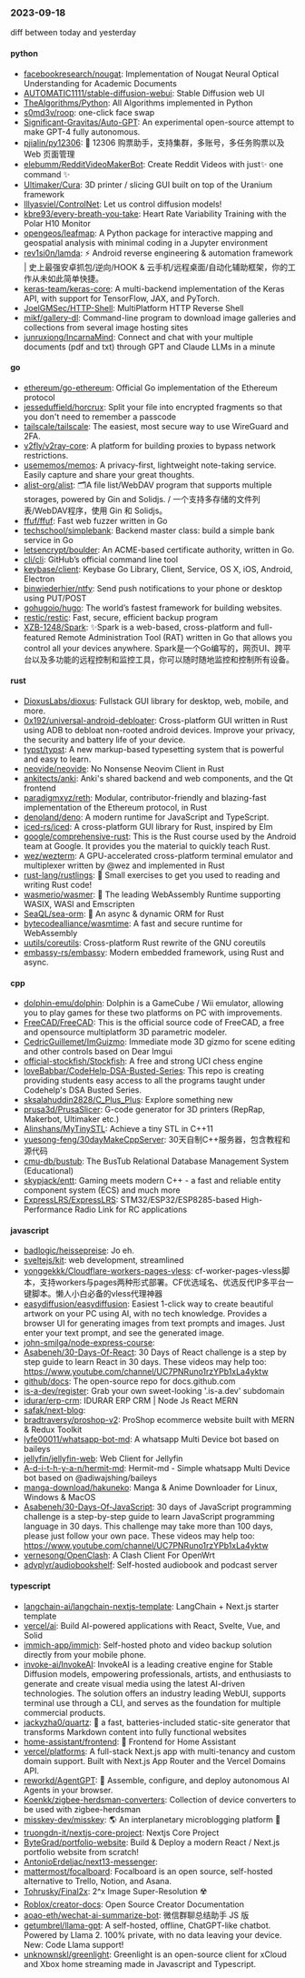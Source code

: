 ### 2023-09-18
diff between today and yesterday

#### python
* [facebookresearch/nougat](https://github.com/facebookresearch/nougat): Implementation of Nougat Neural Optical Understanding for Academic Documents
* [AUTOMATIC1111/stable-diffusion-webui](https://github.com/AUTOMATIC1111/stable-diffusion-webui): Stable Diffusion web UI
* [TheAlgorithms/Python](https://github.com/TheAlgorithms/Python): All Algorithms implemented in Python
* [s0md3v/roop](https://github.com/s0md3v/roop): one-click face swap
* [Significant-Gravitas/Auto-GPT](https://github.com/Significant-Gravitas/Auto-GPT): An experimental open-source attempt to make GPT-4 fully autonomous.
* [pjialin/py12306](https://github.com/pjialin/py12306): 🚂 12306 购票助手，支持集群，多账号，多任务购票以及 Web 页面管理
* [elebumm/RedditVideoMakerBot](https://github.com/elebumm/RedditVideoMakerBot): Create Reddit Videos with just✨ one command ✨
* [Ultimaker/Cura](https://github.com/Ultimaker/Cura): 3D printer / slicing GUI built on top of the Uranium framework
* [lllyasviel/ControlNet](https://github.com/lllyasviel/ControlNet): Let us control diffusion models!
* [kbre93/every-breath-you-take](https://github.com/kbre93/every-breath-you-take): Heart Rate Variability Training with the Polar H10 Monitor
* [opengeos/leafmap](https://github.com/opengeos/leafmap): A Python package for interactive mapping and geospatial analysis with minimal coding in a Jupyter environment
* [rev1si0n/lamda](https://github.com/rev1si0n/lamda): ⚡️ Android reverse engineering & automation framework | 史上最强安卓抓包/逆向/HOOK & 云手机/远程桌面/自动化辅助框架，你的工作从未如此简单快捷。
* [keras-team/keras-core](https://github.com/keras-team/keras-core): A multi-backend implementation of the Keras API, with support for TensorFlow, JAX, and PyTorch.
* [JoelGMSec/HTTP-Shell](https://github.com/JoelGMSec/HTTP-Shell): MultiPlatform HTTP Reverse Shell
* [mikf/gallery-dl](https://github.com/mikf/gallery-dl): Command-line program to download image galleries and collections from several image hosting sites
* [junruxiong/IncarnaMind](https://github.com/junruxiong/IncarnaMind): Connect and chat with your multiple documents (pdf and txt) through GPT and Claude LLMs in a minute

#### go
* [ethereum/go-ethereum](https://github.com/ethereum/go-ethereum): Official Go implementation of the Ethereum protocol
* [jesseduffield/horcrux](https://github.com/jesseduffield/horcrux): Split your file into encrypted fragments so that you don't need to remember a passcode
* [tailscale/tailscale](https://github.com/tailscale/tailscale): The easiest, most secure way to use WireGuard and 2FA.
* [v2fly/v2ray-core](https://github.com/v2fly/v2ray-core): A platform for building proxies to bypass network restrictions.
* [usememos/memos](https://github.com/usememos/memos): A privacy-first, lightweight note-taking service. Easily capture and share your great thoughts.
* [alist-org/alist](https://github.com/alist-org/alist): 🗂️A file list/WebDAV program that supports multiple storages, powered by Gin and Solidjs. / 一个支持多存储的文件列表/WebDAV程序，使用 Gin 和 Solidjs。
* [ffuf/ffuf](https://github.com/ffuf/ffuf): Fast web fuzzer written in Go
* [techschool/simplebank](https://github.com/techschool/simplebank): Backend master class: build a simple bank service in Go
* [letsencrypt/boulder](https://github.com/letsencrypt/boulder): An ACME-based certificate authority, written in Go.
* [cli/cli](https://github.com/cli/cli): GitHub’s official command line tool
* [keybase/client](https://github.com/keybase/client): Keybase Go Library, Client, Service, OS X, iOS, Android, Electron
* [binwiederhier/ntfy](https://github.com/binwiederhier/ntfy): Send push notifications to your phone or desktop using PUT/POST
* [gohugoio/hugo](https://github.com/gohugoio/hugo): The world’s fastest framework for building websites.
* [restic/restic](https://github.com/restic/restic): Fast, secure, efficient backup program
* [XZB-1248/Spark](https://github.com/XZB-1248/Spark): ✨Spark is a web-based, cross-platform and full-featured Remote Administration Tool (RAT) written in Go that allows you control all your devices anywhere. Spark是一个Go编写的，网页UI、跨平台以及多功能的远程控制和监控工具，你可以随时随地监控和控制所有设备。

#### rust
* [DioxusLabs/dioxus](https://github.com/DioxusLabs/dioxus): Fullstack GUI library for desktop, web, mobile, and more.
* [0x192/universal-android-debloater](https://github.com/0x192/universal-android-debloater): Cross-platform GUI written in Rust using ADB to debloat non-rooted android devices. Improve your privacy, the security and battery life of your device.
* [typst/typst](https://github.com/typst/typst): A new markup-based typesetting system that is powerful and easy to learn.
* [neovide/neovide](https://github.com/neovide/neovide): No Nonsense Neovim Client in Rust
* [ankitects/anki](https://github.com/ankitects/anki): Anki's shared backend and web components, and the Qt frontend
* [paradigmxyz/reth](https://github.com/paradigmxyz/reth): Modular, contributor-friendly and blazing-fast implementation of the Ethereum protocol, in Rust
* [denoland/deno](https://github.com/denoland/deno): A modern runtime for JavaScript and TypeScript.
* [iced-rs/iced](https://github.com/iced-rs/iced): A cross-platform GUI library for Rust, inspired by Elm
* [google/comprehensive-rust](https://github.com/google/comprehensive-rust): This is the Rust course used by the Android team at Google. It provides you the material to quickly teach Rust.
* [wez/wezterm](https://github.com/wez/wezterm): A GPU-accelerated cross-platform terminal emulator and multiplexer written by @wez and implemented in Rust
* [rust-lang/rustlings](https://github.com/rust-lang/rustlings): 🦀 Small exercises to get you used to reading and writing Rust code!
* [wasmerio/wasmer](https://github.com/wasmerio/wasmer): 🚀 The leading WebAssembly Runtime supporting WASIX, WASI and Emscripten
* [SeaQL/sea-orm](https://github.com/SeaQL/sea-orm): 🐚 An async & dynamic ORM for Rust
* [bytecodealliance/wasmtime](https://github.com/bytecodealliance/wasmtime): A fast and secure runtime for WebAssembly
* [uutils/coreutils](https://github.com/uutils/coreutils): Cross-platform Rust rewrite of the GNU coreutils
* [embassy-rs/embassy](https://github.com/embassy-rs/embassy): Modern embedded framework, using Rust and async.

#### cpp
* [dolphin-emu/dolphin](https://github.com/dolphin-emu/dolphin): Dolphin is a GameCube / Wii emulator, allowing you to play games for these two platforms on PC with improvements.
* [FreeCAD/FreeCAD](https://github.com/FreeCAD/FreeCAD): This is the official source code of FreeCAD, a free and opensource multiplatform 3D parametric modeler.
* [CedricGuillemet/ImGuizmo](https://github.com/CedricGuillemet/ImGuizmo): Immediate mode 3D gizmo for scene editing and other controls based on Dear Imgui
* [official-stockfish/Stockfish](https://github.com/official-stockfish/Stockfish): A free and strong UCI chess engine
* [loveBabbar/CodeHelp-DSA-Busted-Series](https://github.com/loveBabbar/CodeHelp-DSA-Busted-Series): This repo is creating providing students easy access to all the programs taught under Codehelp's DSA Busted Series.
* [sksalahuddin2828/C_Plus_Plus](https://github.com/sksalahuddin2828/C_Plus_Plus): Explore something new
* [prusa3d/PrusaSlicer](https://github.com/prusa3d/PrusaSlicer): G-code generator for 3D printers (RepRap, Makerbot, Ultimaker etc.)
* [Alinshans/MyTinySTL](https://github.com/Alinshans/MyTinySTL): Achieve a tiny STL in C++11
* [yuesong-feng/30dayMakeCppServer](https://github.com/yuesong-feng/30dayMakeCppServer): 30天自制C++服务器，包含教程和源代码
* [cmu-db/bustub](https://github.com/cmu-db/bustub): The BusTub Relational Database Management System (Educational)
* [skypjack/entt](https://github.com/skypjack/entt): Gaming meets modern C++ - a fast and reliable entity component system (ECS) and much more
* [ExpressLRS/ExpressLRS](https://github.com/ExpressLRS/ExpressLRS): STM32/ESP32/ESP8285-based High-Performance Radio Link for RC applications

#### javascript
* [badlogic/heissepreise](https://github.com/badlogic/heissepreise): Jo eh.
* [sveltejs/kit](https://github.com/sveltejs/kit): web development, streamlined
* [yonggekkk/Cloudflare-workers-pages-vless](https://github.com/yonggekkk/Cloudflare-workers-pages-vless): cf-worker-pages-vless脚本，支持workers与pages两种形式部署。CF优选域名、优选反代IP多平台一键脚本。懒人小白必备的vless代理神器
* [easydiffusion/easydiffusion](https://github.com/easydiffusion/easydiffusion): Easiest 1-click way to create beautiful artwork on your PC using AI, with no tech knowledge. Provides a browser UI for generating images from text prompts and images. Just enter your text prompt, and see the generated image.
* [john-smilga/node-express-course](https://github.com/john-smilga/node-express-course): 
* [Asabeneh/30-Days-Of-React](https://github.com/Asabeneh/30-Days-Of-React): 30 Days of React challenge is a step by step guide to learn React in 30 days. These videos may help too: https://www.youtube.com/channel/UC7PNRuno1rzYPb1xLa4yktw
* [github/docs](https://github.com/github/docs): The open-source repo for docs.github.com
* [is-a-dev/register](https://github.com/is-a-dev/register): Grab your own sweet-looking '.is-a.dev' subdomain
* [idurar/erp-crm](https://github.com/idurar/erp-crm): IDURAR ERP CRM | Node Js React MERN
* [safak/next-blog](https://github.com/safak/next-blog): 
* [bradtraversy/proshop-v2](https://github.com/bradtraversy/proshop-v2): ProShop ecommerce website built with MERN & Redux Toolkit
* [lyfe00011/whatsapp-bot-md](https://github.com/lyfe00011/whatsapp-bot-md): A whatsapp Multi Device bot based on baileys
* [jellyfin/jellyfin-web](https://github.com/jellyfin/jellyfin-web): Web Client for Jellyfin
* [A-d-i-t-h-y-a-n/hermit-md](https://github.com/A-d-i-t-h-y-a-n/hermit-md): Hermit-md - Simple whatsapp Multi Device bot based on @adiwajshing/baileys
* [manga-download/hakuneko](https://github.com/manga-download/hakuneko): Manga & Anime Downloader for Linux, Windows & MacOS
* [Asabeneh/30-Days-Of-JavaScript](https://github.com/Asabeneh/30-Days-Of-JavaScript): 30 days of JavaScript programming challenge is a step-by-step guide to learn JavaScript programming language in 30 days. This challenge may take more than 100 days, please just follow your own pace. These videos may help too: https://www.youtube.com/channel/UC7PNRuno1rzYPb1xLa4yktw
* [vernesong/OpenClash](https://github.com/vernesong/OpenClash): A Clash Client For OpenWrt
* [advplyr/audiobookshelf](https://github.com/advplyr/audiobookshelf): Self-hosted audiobook and podcast server

#### typescript
* [langchain-ai/langchain-nextjs-template](https://github.com/langchain-ai/langchain-nextjs-template): LangChain + Next.js starter template
* [vercel/ai](https://github.com/vercel/ai): Build AI-powered applications with React, Svelte, Vue, and Solid
* [immich-app/immich](https://github.com/immich-app/immich): Self-hosted photo and video backup solution directly from your mobile phone.
* [invoke-ai/InvokeAI](https://github.com/invoke-ai/InvokeAI): InvokeAI is a leading creative engine for Stable Diffusion models, empowering professionals, artists, and enthusiasts to generate and create visual media using the latest AI-driven technologies. The solution offers an industry leading WebUI, supports terminal use through a CLI, and serves as the foundation for multiple commercial products.
* [jackyzha0/quartz](https://github.com/jackyzha0/quartz): 🌱 a fast, batteries-included static-site generator that transforms Markdown content into fully functional websites
* [home-assistant/frontend](https://github.com/home-assistant/frontend): 🍭 Frontend for Home Assistant
* [vercel/platforms](https://github.com/vercel/platforms): A full-stack Next.js app with multi-tenancy and custom domain support. Built with Next.js App Router and the Vercel Domains API.
* [reworkd/AgentGPT](https://github.com/reworkd/AgentGPT): 🤖 Assemble, configure, and deploy autonomous AI Agents in your browser.
* [Koenkk/zigbee-herdsman-converters](https://github.com/Koenkk/zigbee-herdsman-converters): Collection of device converters to be used with zigbee-herdsman
* [misskey-dev/misskey](https://github.com/misskey-dev/misskey): 🌎 An interplanetary microblogging platform 🚀
* [truongdn-it/nextjs-core-project](https://github.com/truongdn-it/nextjs-core-project): Nextjs Core Project
* [ByteGrad/portfolio-website](https://github.com/ByteGrad/portfolio-website): Build & Deploy a modern React / Next.js portfolio website from scratch!
* [AntonioErdeljac/next13-messenger](https://github.com/AntonioErdeljac/next13-messenger): 
* [mattermost/focalboard](https://github.com/mattermost/focalboard): Focalboard is an open source, self-hosted alternative to Trello, Notion, and Asana.
* [Tohrusky/Final2x](https://github.com/Tohrusky/Final2x): 2^x Image Super-Resolution ☢️
* [Roblox/creator-docs](https://github.com/Roblox/creator-docs): Open Source Creator Documentation
* [aoao-eth/wechat-ai-summarize-bot](https://github.com/aoao-eth/wechat-ai-summarize-bot): 微信群聊总结助手 JS 版
* [getumbrel/llama-gpt](https://github.com/getumbrel/llama-gpt): A self-hosted, offline, ChatGPT-like chatbot. Powered by Llama 2. 100% private, with no data leaving your device. New: Code Llama support!
* [unknownskl/greenlight](https://github.com/unknownskl/greenlight): Greenlight is an open-source client for xCloud and Xbox home streaming made in Javascript and Typescript.
